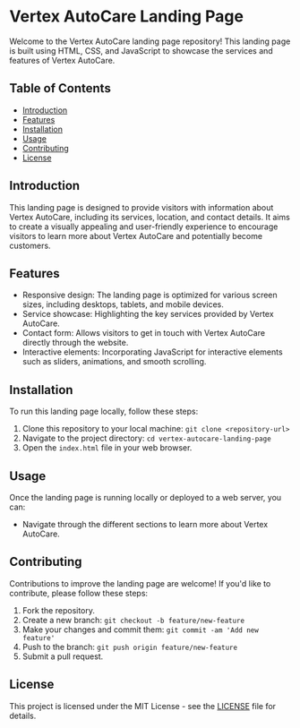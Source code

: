 # Vertex AutoCare Landing Page

Welcome to the Vertex AutoCare landing page repository! This landing page is built using HTML, CSS, and JavaScript to showcase the services and features of Vertex AutoCare.

## Table of Contents
- [Introduction](#introduction)
- [Features](#features)
- [Installation](#installation)
- [Usage](#usage)
- [Contributing](#contributing)
- [License](#license)

## Introduction
This landing page is designed to provide visitors with information about Vertex AutoCare, including its services, location, and contact details. It aims to create a visually appealing and user-friendly experience to encourage visitors to learn more about Vertex AutoCare and potentially become customers.

## Features
- Responsive design: The landing page is optimized for various screen sizes, including desktops, tablets, and mobile devices.
- Service showcase: Highlighting the key services provided by Vertex AutoCare.
- Contact form: Allows visitors to get in touch with Vertex AutoCare directly through the website.
- Interactive elements: Incorporating JavaScript for interactive elements such as sliders, animations, and smooth scrolling.

## Installation
To run this landing page locally, follow these steps:
1. Clone this repository to your local machine: `git clone <repository-url>`
2. Navigate to the project directory: `cd vertex-autocare-landing-page`
3. Open the `index.html` file in your web browser.

## Usage
Once the landing page is running locally or deployed to a web server, you can:
- Navigate through the different sections to learn more about Vertex AutoCare.


## Contributing
Contributions to improve the landing page are welcome! If you'd like to contribute, please follow these steps:
1. Fork the repository.
2. Create a new branch: `git checkout -b feature/new-feature`
3. Make your changes and commit them: `git commit -am 'Add new feature'`
4. Push to the branch: `git push origin feature/new-feature`
5. Submit a pull request.

## License
This project is licensed under the MIT License - see the [LICENSE](LICENSE) file for details.
